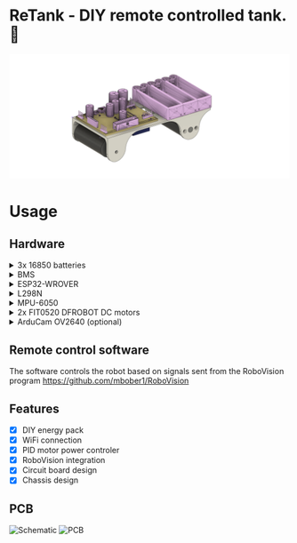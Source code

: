 # ReTank - DIY remote controlled tank. :blue_car:
![alt model](https://github.com/mbober1/ReTank/blob/master/doc/figures/chassis%20v5.png?raw=true)
# Usage

## Hardware
<details>
<summary>3x 16850 batteries</summary>
<p>Used batteries obtained from an old laptop</p>
</details>

<details>
<summary>BMS</summary>
<p>chinese battery monitoring system circut</p>
</details>

<details>
<summary>ESP32-WROVER</summary>
<p>MCU</p>
<p>https://www.espressif.com/sites/default/files/documentation/esp32-wrover_datasheet_en.pdf</p>
</details>

<details>
<summary>L298N</summary>
<p></p>
</details>

<details>
<summary>MPU-6050</summary>
<p></p>
</details>

<details>
<summary>2x FIT0520 DFROBOT DC motors</summary>
<p></p>
</details>

<details>
<summary>ArduCam OV2640 (optional)</summary>
<p></p>
</details>


## Remote control software
The software controls the robot based on signals sent from the RoboVision program
https://github.com/mbober1/RoboVision

## Features
- [X] DIY energy pack
- [X] WiFi connection
- [X] PID motor power controler
- [X] RoboVision integration
- [X] Circuit board design
- [X] Chassis design

## PCB
![Schematic](https://user-images.githubusercontent.com/44072895/115974584-169f9c80-a55e-11eb-9f95-6695e1cabd48.png)
![PCB](https://user-images.githubusercontent.com/44072895/114906757-a769d000-9e1a-11eb-8252-3a6d10808c91.png)
